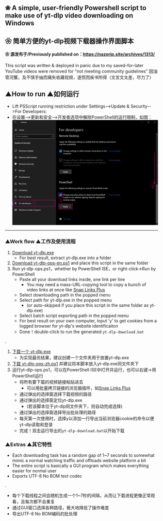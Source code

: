 ## ❀ A simple, user-friendly Powershell script to make use of yt-dlp video downloading on Windows
## ❀ 简单方便的yt-dlp视频下载器操作界面脚本
#### ❀ 源发布于/Previously published on：https://nazorip.site/archives/1313/

This script was written & deployed in panic due to my saved-for-later YouTube videos were removed for "not meeting community guidelines"
因油管河蟹，及不慎手抽而痛失收藏视频，遂慌而疾书所得（文言文太差，尽力了）

## ▲How to run ▲如何运行
- Lift PSScript running restriction under Settings-->Update & Security-->For Developers:
- 在设置-->更新和安全-->开发者选项中解除PowerShell的运行限制，如图：
 ![bbenc-ttl5en.png](bbenc-ttl5en.png)

-----

### ▲Work flow ▲工作及使用流程
1. [Download yt-dlp.exe](https://github.com/yt-dlp/yt-dlp/releases)
    - For best result, extract yt-dlp.exe into a folder
2. [Download yt-dlp-ops-en.ps1](yt-dlp-ops-en.ps1) and place this script in the same folder
3. Run yt-dlp-ops.ps1，whether by PowerShell ISE，or right-click→Run by PowerShell
    - Paste all your download links inside, one link per line
      - You may need a mass-URL-copying tool to copy a bunch of video links at once like [Snap Links Plus](https://addons.mozilla.org/en-US/firefox/addon/snaplinksplus/)
    - Select downloading path in the popped menu
    - Select path for yt-dlp.exe in the popped menu
      - (or auto-skipped if you place this script in the same folder as yt-dlp.exe)
    - Select batch script exporting path in the popped menu
    - For best result on your own computer, input 'y' to get cookies from a logged browser for yt-dlp's website identificaiton
    - Done！double-click to run the generated `yt-dlp-download.bat`

.
1. [下载一个 yt-dlp.exe](https://github.com/yt-dlp/yt-dlp/releases)
    - 为实现最优结果，建议创建一个文件夹用于放置yt-dlp.exe
2. [下载 yt-dlp-ops-zh.ps1](yt-dlp-ops-zh.ps1) 并建议将本脚本放入yt-dlp.exe同文件夹下
3. 运行yt-dlp-ops.ps1，可以在PowerShell ISE中打开并运行，也可以右键→用PowerShell运行
    - 将所有要下载的视频链接粘贴进去
      - 可以用批量拷贝链接的浏览器插件，如[Snap Links Plus](https://addons.mozilla.org/zh-CN/firefox/addon/snaplinksplus/)
    - 通过弹出的选择窗选择下载视频的路径
    - 通过弹出的选择窗定位yt-dlp.exe
      - (若该脚本位于yt-dlp同文件夹下，则自动完成选择)
    - 通过弹出的选择窗选择导出批处理的路径
    - 每天第一次使用时，选择y以添加一行导出当前浏览器cookie的命令以便yt-dlp读取和登录
    - 完成！双击运行导出的`yt-dlp-download.bat`以开始下载

### ▲Extras ▲其它特性
- Each downloading task has a random gap of 1~7 seconds to somewhat mimic a normal watching traffic and offloads website platform a bit
- The entire script is basically a GUI program which makes everything easier for normal user
- Exports UTF-8 No BOM text codec

.
- 每个下载线程之间会随机生成一个1~7秒的间隔，从而让下载进程更像正常观看，且每次都不会重复
- 通过GUI窗口选择各种路径，极大地降低了操作难度
- 导出UTF-8 No BOM编码的批处理
